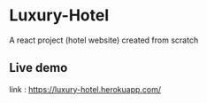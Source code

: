 # Luxury-Hotel
A react project (hotel website) created from scratch
## Live demo 
link : https://luxury-hotel.herokuapp.com/
